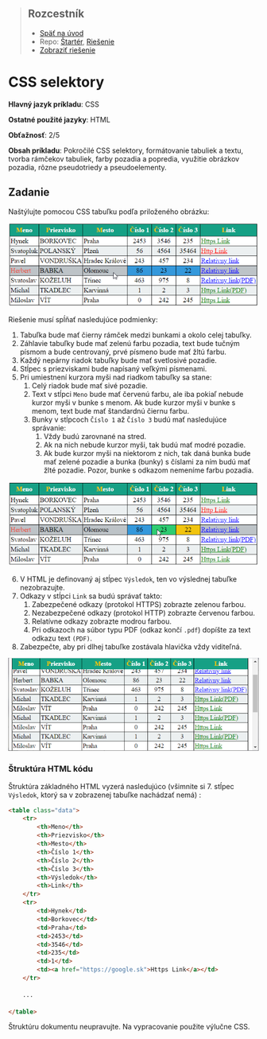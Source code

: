 <div class="hidden">

> ## Rozcestník
> - [Späť na úvod](../../README.md)
> - Repo: [Štartér](/../../tree/main/css/selectors), [Riešenie](/../../tree/solution/css/selectors)
> - [Zobraziť riešenie](riesenie.md)
</div>

# CSS selektory
<div class="info"> 

**Hlavný jazyk príkladu**: CSS

**Ostatné použité jazyky**: HTML

**Obťažnosť**: 2/5

**Obsah príkladu**: Pokročilé CSS selektory, formátovanie tabuliek a textu, tvorba rámčekov tabuliek, farby pozadia a popredia, využitie obrázkov pozadia, rôzne pseudotriedy a pseudoelementy.  
</div>

## Zadanie

Naštýlujte pomocou CSS tabuľku podľa priloženého obrázku:

![Zadanie príkladu](images_selectors/zadanie1.png)

Riešenie musí spĺňať nasledujúce podmienky:

1. Tabuľka bude mať čierny rámček medzi bunkami a okolo celej tabuľky.
2. Záhlavie tabuľky bude mať zelenú farbu pozadia, text bude tučným písmom a bude centrovaný, prvé písmeno bude mať žltú farbu.
3. Každý nepárny riadok tabuľky bude mať svetlosivé pozadie.
4. Stĺpec s priezviskami bude napísaný veľkými písmenami.
5. Pri umiestnení kurzora myši nad riadkom tabuľky sa stane:
    1. Celý riadok bude mať sivé pozadie.
    2. Text v stĺpci `Meno` bude mať červenú farbu, ale iba pokiaľ nebude kurzor myši v bunke s menom. Ak bude kurzor myši v bunke s menom, text bude mať štandardnú čiernu farbu.
    3. Bunky v stĺpcoch `Číslo 1` až `Číslo 3` budú mať nasledujúce správanie:
        1. Vždy budú zarovnané na stred.
        2. Ak na nich nebude kurzor myši, tak budú mať modré pozadie.
        3. Ak bude kurzor myši na niektorom z nich, tak daná bunka bude mať zelené pozadie a bunka (bunky) s číslami za ním budú mať žlté pozadie. Pozor, bunke s odkazom nemeníme farbu pozadia.
           
![Zobrazenie stĺpcov s číslami](images_selectors/zadanie2.png)    

6. V HTML je definovaný aj stĺpec `Výsledok`, ten vo výslednej tabuľke nezobrazujte.
7. Odkazy v stĺpci `Link` sa budú správať takto:
    1. Zabezpečené odkazy (protokol HTTPS) zobrazte zelenou farbou.
    2. Nezabezpečené odkazy (protokol HTTP) zobrazte červenou farbou.
    3. Relatívne odkazy zobrazte modrou farbou.
    4. Pri odkazoch na súbor typu PDF (odkaz končí `.pdf`) dopíšte za text odkazu text `(PDF)`.
8. Zabezpečte, aby pri dlhej tabuľke zostávala hlavička vždy viditeľná.

![Hlavička tabuľky pri pohnutí posuvníkom](images_selectors/zadanie-hlavicka.png)

### Štruktúra HTML kódu

Štruktúra základného HTML vyzerá nasledujúco (všimnite si 7. stĺpec `Výsledok`, ktorý sa v&nbsp;zobrazenej tabuľke nachádzať nemá) :

```html
<table class="data">
    <tr>
        <th>Meno</th>
        <th>Priezvisko</th>
        <th>Mesto</th>
        <th>Číslo 1</th>
        <th>Číslo 2</th>
        <th>Číslo 3</th>
        <th>Výsledok</th>
        <th>Link</th>
    </tr>
    <tr>
        <td>Hynek</td>
        <td>Borkovec</td>
        <td>Praha</td>
        <td>2453</td>
        <td>3546</td>
        <td>235</td>
        <td>1</td>
        <td><a href="https://google.sk">Https Link</a></td>
    </tr>

    ...

</table>
```

Štruktúru dokumentu neupravujte. Na vypracovanie použite výlučne CSS.